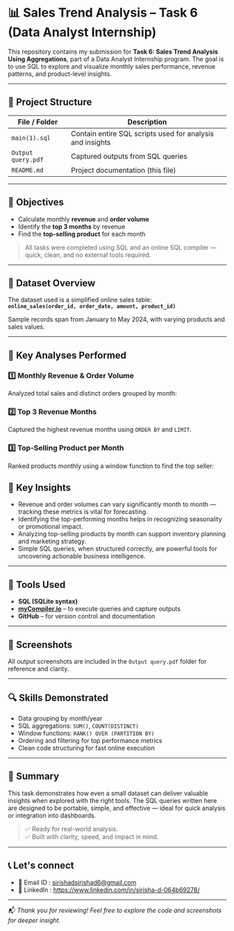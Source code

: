 # 📊 Sales Trend Analysis – Task 6 (Data Analyst Internship)

This repository contains my submission for **Task 6: Sales Trend Analysis Using Aggregations**, part of a Data Analyst Internship program. The goal is to use SQL to explore and visualize monthly sales performance, revenue patterns, and product-level insights.

---

## 📁 Project Structure

| File / Folder         | Description                                              |
|-----------------------|----------------------------------------------------------|
| `main(1).sql`         | Contain entire SQL scripts used for analysis and insights|
| `Output query.pdf`    | Captured outputs from SQL queries                        |
| `README.md`           | Project documentation (this file)                        |

---

## 🎯 Objectives

- Calculate monthly **revenue** and **order volume**
- Identify the **top 3 months** by revenue
- Find the **top-selling product** for each month

> All tasks were completed using SQL and an online SQL compiler — quick, clean, and no external tools required.

---

## 🧾 Dataset Overview

The dataset used is a simplified online sales table:  
**`online_sales(order_id, order_date, amount, product_id)`**

Sample records span from January to May 2024, with varying products and sales values.

---

## 🧠 Key Analyses Performed

### 1️⃣ Monthly Revenue & Order Volume

Analyzed total sales and distinct orders grouped by month:  

### 2️⃣ Top 3 Revenue Months

Captured the highest revenue months using `ORDER BY` and `LIMIT`.

### 3️⃣ Top-Selling Product per Month

Ranked products monthly using a window function to find the top seller:


## 🔑 Key Insights

- Revenue and order volumes can vary significantly month to month — tracking these metrics is vital for forecasting.
- Identifying the top-performing months helps in recognizing seasonality or promotional impact.
- Analyzing top-selling products by month can support inventory planning and marketing strategy.
- Simple SQL queries, when structured correctly, are powerful tools for uncovering actionable business intelligence.

---

## 🧰 Tools Used

- **SQL (SQLite syntax)**
- [**myCompiler.io**](https://mycompiler.io/new/sql) – to execute queries and capture outputs
- **GitHub** – for version control and documentation

---

## 📸 Screenshots

All output screenshots are included in the `Output query.pdf` folder for reference and clarity.

---

## 🔍 Skills Demonstrated

- Data grouping by month/year
- SQL aggregations: `SUM()`, `COUNT(DISTINCT)`
- Window functions: `RANK() OVER (PARTITION BY)`
- Ordering and filtering for top performance metrics
- Clean code structuring for fast online execution

---

## 📌 Summary

This task demonstrates how even a small dataset can deliver valuable insights when explored with the right tools. The SQL queries written here are designed to be portable, simple, and effective — ideal for quick analysis or integration into dashboards.

> ✅ Ready for real-world analysis.  
> ✅ Built with clarity, speed, and impact in mind.

---
## 📞 Let's connect

- 📧 Email ID : sirishadsirishad6@gmail.com
- 💼 LinkedIn : https://www.linkedin.com/in/sirisha-d-064b69278/

---

📬 *Thank you for reviewing! Feel free to explore the code and screenshots for deeper insight.*






